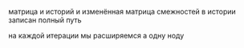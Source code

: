 матрица и историй и изменённая матрица смежностей
в истории записан полный путь

на каждой итерации мы расширяемся а одну ноду